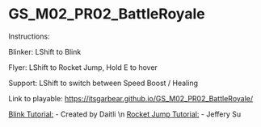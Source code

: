 # GS_M02_PR02_BattleRoyale

Instructions:

Blinker: LShift to Blink

Flyer: LShift to Rocket Jump, Hold E to hover

Support: LShift to switch between Speed Boost / Healing

Link to playable: https://itsgarbear.github.io/GS_M02_PR02_BattleRoyale/


[Blink Tutorial:](https://www.youtube.com/watch?v=mzewMia_NgQ) - Created by Daitli \n
[Rocket Jump Tutorial:](https://medium.com/@s3604417/unity-tutorial-rocket-jumping-in-overwatch-9ef6e2839646) - Jeffery Su
